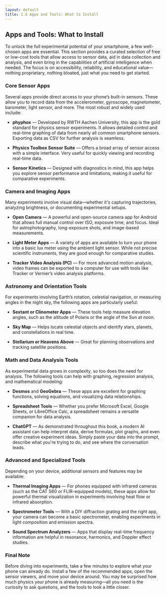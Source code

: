 ```yaml
---
layout: default
title: 1.5 Apps and Tools: What to Install
---
```


## Apps and Tools: What to Install

To unlock the full experimental potential of your smartphone, a few well-chosen apps are essential. This section provides a curated selection of free or low-cost tools that allow access to sensor data, aid in data collection and analysis, and even bring in the capabilities of artificial intelligence when needed. The focus is on accessibility, reliability, and educational value—nothing proprietary, nothing bloated, just what you need to get started.

### Core Sensor Apps

Several apps provide direct access to your phone’s built-in sensors. These allow you to record data from the accelerometer, gyroscope, magnetometer, barometer, light sensor, and more. The most robust and widely used include:

- **phyphox** — Developed by RWTH Aachen University, this app is the gold standard for physics sensor experiments. It allows detailed control and real-time graphing of data from nearly all common smartphone sensors. Exporting data as CSV for further analysis is seamless.

- **Physics Toolbox Sensor Suite** — Offers a broad array of sensor access with a simple interface. Very useful for quickly viewing and recording real-time data.

- **Sensor Kinetics** — Designed with diagnostics in mind, this app helps you explore sensor performance and limitations, making it useful for comparative experiments.

### Camera and Imaging Apps

Many experiments involve visual data—whether it's capturing trajectories, analyzing brightness, or documenting experimental setups.

- **Open Camera** — A powerful and open-source camera app for Android that allows full manual control over ISO, exposure time, and focus. Ideal for astrophotography, long-exposure shots, and image-based measurements.

- **Light Meter Apps** — A variety of apps are available to turn your phone into a basic lux meter using the ambient light sensor. While not precise scientific instruments, they are good enough for comparative studies.

- **Tracker Video Analysis (PC)** — For more advanced motion analysis, video frames can be exported to a computer for use with tools like Tracker or Vernier’s video analysis platforms.

### Astronomy and Orientation Tools

For experiments involving Earth’s rotation, celestial navigation, or measuring angles in the night sky, the following apps are particularly useful:

- **Sextant or Clinometer Apps** — These tools help measure elevation angles, such as the altitude of Polaris or the angle of the Sun at noon.

- **Sky Map** — Helps locate celestial objects and identify stars, planets, and constellations in real time.

- **Stellarium or Heavens Above** — Great for planning observations and tracking satellite positions.

### Math and Data Analysis Tools

As experimental data grows in complexity, so too does the need for analysis. The following tools can help with graphing, regression analysis, and mathematical modeling:

- **Desmos** and **GeoGebra** — These apps are excellent for graphing functions, solving equations, and visualizing data relationships.

- **Spreadsheet Tools** — Whether you prefer Microsoft Excel, Google Sheets, or LibreOffice Calc, a spreadsheet remains a versatile companion for data analysis.

- **ChatGPT** — As demonstrated throughout this book, a modern AI assistant can help interpret data, derive formulas, plot graphs, and even offer creative experiment ideas. Simply paste your data into the prompt, describe what you're trying to do, and see where the conversation leads.

### Advanced and Specialized Tools

Depending on your device, additional sensors and features may be available:

- **Thermal Imaging Apps** — For phones equipped with infrared cameras (such as the CAT S60 or FLIR-equipped models), these apps allow for powerful thermal visualization in experiments involving heat flow or infrared absorption.

- **Spectrometer Tools** — With a DIY diffraction grating and the right app, your camera can become a basic spectrometer, enabling experiments in light composition and emission spectra.

- **Sound Spectrum Analyzers** — Apps that display real-time frequency information are helpful in resonance, harmonics, and Doppler effect studies.

### Final Note

Before diving into experiments, take a few minutes to explore what your phone can already do. Install a few of the recommended apps, open the sensor viewers, and move your device around. You may be surprised how much physics your phone is already measuring—all you need is the curiosity to ask questions, and the tools to look a little closer.
